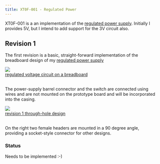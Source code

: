 ```yaml
---
title: XT0F-001 - Regulated Power
---
```


XT0F-001 is a an implementation of the [regulated power
supply](Regulated_Voltage.html). Initially I provides 5V, but I intend to add
support for the 3V circuit also.

## Revision 1

The first revision is a basic, straight-forward implementation of the
breadboard design of my [regulated power supply](Regulated_Voltage.html)

<div class="thumb circuit left">
  <a href="images/full/regulated_voltage_breadboard.jpg" target="_blank">
    <img src="images/thumb/regulated_voltage_breadboard.jpg"><br>
    regulated voltage circuit on a breadboard
  </a>
</div>

<br clear="both">

The power-supply barrel connector and the switch are connected using wires and
are not mounted on the prototype board and will be incorporated into the casing.

<div class="thumb circuit left">
  <a href="images/full/xt0f-001-rev1.png" target="_blank">
    <img src="images/thumb/xt0f-001-rev1.png"><br>
    revision 1 through-hole design
  </a>
</div>

<br clear="both">

On the right two female headers are mounted in a 90 degree angle, providing a
socket-style connector for other designs.

### Status

Needs to be implemented :-)
